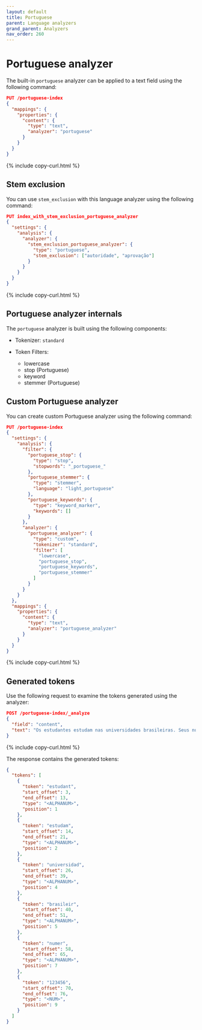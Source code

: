 ```yaml
---
layout: default
title: Portuguese
parent: Language analyzers
grand_parent: Analyzers
nav_order: 260
---
```


# Portuguese analyzer

The built-in `portuguese` analyzer can be applied to a text field using the following command:

```json
PUT /portuguese-index
{
  "mappings": {
    "properties": {
      "content": {
        "type": "text",
        "analyzer": "portuguese"
      }
    }
  }
}
```
{% include copy-curl.html %}

## Stem exclusion

You can use `stem_exclusion` with this language analyzer using the following command:

```json
PUT index_with_stem_exclusion_portuguese_analyzer
{
  "settings": {
    "analysis": {
      "analyzer": {
        "stem_exclusion_portuguese_analyzer": {
          "type": "portuguese",
          "stem_exclusion": ["autoridade", "aprovação"]
        }
      }
    }
  }
}
```
{% include copy-curl.html %}

## Portuguese analyzer internals

The `portuguese` analyzer is built using the following components:

- Tokenizer: `standard`

- Token Filters:
  - lowercase
  - stop (Portuguese)
  - keyword
  - stemmer (Portuguese)

## Custom Portuguese analyzer

You can create custom Portuguese analyzer using the following command:

```json
PUT /portuguese-index
{
  "settings": {
    "analysis": {
      "filter": {
        "portuguese_stop": {
          "type": "stop",
          "stopwords": "_portuguese_"
        },
        "portuguese_stemmer": {
          "type": "stemmer",
          "language": "light_portuguese"
        },
        "portuguese_keywords": {
          "type": "keyword_marker",
          "keywords": []
        }
      },
      "analyzer": {
        "portuguese_analyzer": {
          "type": "custom",
          "tokenizer": "standard",
          "filter": [
            "lowercase",
            "portuguese_stop",
            "portuguese_keywords",
            "portuguese_stemmer"
          ]
        }
      }
    }
  },
  "mappings": {
    "properties": {
      "content": {
        "type": "text",
        "analyzer": "portuguese_analyzer"
      }
    }
  }
}
```
{% include copy-curl.html %}

## Generated tokens

Use the following request to examine the tokens generated using the analyzer:

```json
POST /portuguese-index/_analyze
{
  "field": "content",
  "text": "Os estudantes estudam nas universidades brasileiras. Seus números são 123456."
}
```
{% include copy-curl.html %}

The response contains the generated tokens:

```json
{
  "tokens": [
    {
      "token": "estudant",
      "start_offset": 3,
      "end_offset": 13,
      "type": "<ALPHANUM>",
      "position": 1
    },
    {
      "token": "estudam",
      "start_offset": 14,
      "end_offset": 21,
      "type": "<ALPHANUM>",
      "position": 2
    },
    {
      "token": "universidad",
      "start_offset": 26,
      "end_offset": 39,
      "type": "<ALPHANUM>",
      "position": 4
    },
    {
      "token": "brasileir",
      "start_offset": 40,
      "end_offset": 51,
      "type": "<ALPHANUM>",
      "position": 5
    },
    {
      "token": "numer",
      "start_offset": 58,
      "end_offset": 65,
      "type": "<ALPHANUM>",
      "position": 7
    },
    {
      "token": "123456",
      "start_offset": 70,
      "end_offset": 76,
      "type": "<NUM>",
      "position": 9
    }
  ]
}
```